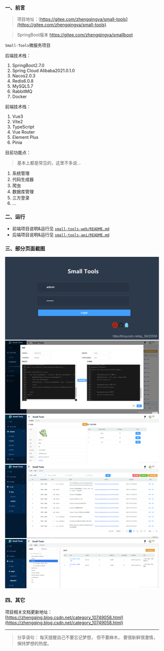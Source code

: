### 一、前言

> 项目地址：[https://gitee.com/zhengqingya/small-tools](https://gitee.com/zhengqingya/small-tools)

> SpringBoot版本 https://gitee.com/zhengqingya/smallboot

`Small-Tools`微服务项目

后端技术栈：

1. SpringBoot2.7.0
2. Spring Cloud Alibaba2021.0.1.0
3. Nacos2.0.3
4. Redis6.0.8
5. MySQL5.7
6. RabbitMQ
7. Docker

前端技术栈：

1. Vue3
2. Vite2
3. TypeScript
4. Vue Router
5. Element Plus
6. Pinia

目前功能点：

> 基本上都是常见的，这里不多说...

1. 系统管理
2. 代码生成器
3. 爬虫
4. 数据库管理
5. 三方登录
6. ...

### 二、运行

- 前端项目说明&运行见 [`small-tools-web/README.md`](small-tools-web/README.md)
- 后端项目说明&运行见 [`small-tools-api/README.md`](small-tools-api/README.md)

### 三、部分页面截图

![](./images/README_1739688749031.png)
![](./images/README_1739688754442.png)
![](./images/README_1739688757919.png)
![](./images/README_1739688761496.png)
![](./images/README_1739688765627.png)

### 四、其它

项目相关文档更新地址：[https://zhengqing.blog.csdn.net/category_10749058.html](https://zhengqing.blog.csdn.net/category_10749058.html)

---

> 分享语句：
> 每天提醒自己不要忘记梦想，
> 但不要麻木，
> 要很新鲜很激情，
> 保持梦想的热度。
